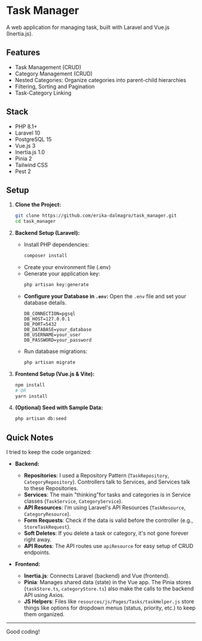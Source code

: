 # Task Manager

A web application for managing task, built with Laravel and Vue.js (Inertia.js).

## Features

*  Task Management (CRUD)
*  Category Management (CRUD)
*  Nested Categories: Organize categories into parent-child hierarchies
*  Filtering, Sorting and Pagination
*  Task-Category Linking

## Stack

* PHP 8.1+
* Laravel 10
* PostgreSQL 15
* Vue.js 3
* Inertia.js 1.0
* Pinia 2
* Tailwind CSS
* Pest 2

## Setup

1.  **Clone the Project:**
    ```bash
    git clone https://github.com/erika-dalmagro/task_manager.git
    cd task_manager
    ```

2.  **Backend Setup (Laravel):**
    * Install PHP dependencies:
        ```bash
        composer install
        ```
    * Create your environment file (.env)
    * Generate your application key:
        ```bash
        php artisan key:generate
        ```
    * **Configure your Database in `.env`:**
        Open the `.env` file and set your database details.
        ```env
        DB_CONNECTION=pgsql
        DB_HOST=127.0.0.1
        DB_PORT=5432
        DB_DATABASE=your_database
        DB_USERNAME=your_user
        DB_PASSWORD=your_password
        ```
    * Run database migrations:
        ```bash
        php artisan migrate
        ```

3.  **Frontend Setup (Vue.js & Vite):**
    ```bash
    npm install
    # OR
    yarn install
    ```

4.  **(Optional) Seed with Sample Data:**
    ```bash
    php artisan db:seed
    ```

## Quick Notes
I tried to keep the code organized:

* **Backend:**
    * **Repositories**: I used a Repository Pattern (`TaskRepository`, `CategoryRepository`). Controllers talk to Services, and Services talk to these Repositories.
    * **Services**: The main "thinking"for tasks and categories is in Service classes (`TaskService`, `CategoryService`).
    * **API Resources**: I'm using Laravel's API Resources (`TaskResource`, `CategoryResource`).
    * **Form Requests**: Check if the data is valid before the controller (e.g., `StoreTaskRequest`).
    * **Soft Deletes**: If you delete a task or category, it's not gone forever right away.
    * **API Routes**: The API routes use `apiResource` for easy setup of CRUD endpoints.

* **Frontend:**
    * **Inertia.js**: Connects Laravel (backend) and Vue (frontend).
    * **Pinia**: Manages shared data (state) in the Vue app. The Pinia stores (`taskStore.ts`, `categoryStore.ts`) also make the calls to the backend API using Axios.
    * **JS Helpers**: Files like `resources/js/Pages/Tasks/taskHelper.js` store things like options for dropdown menus (status, priority, etc.) to keep them organized.

---

Good coding!
